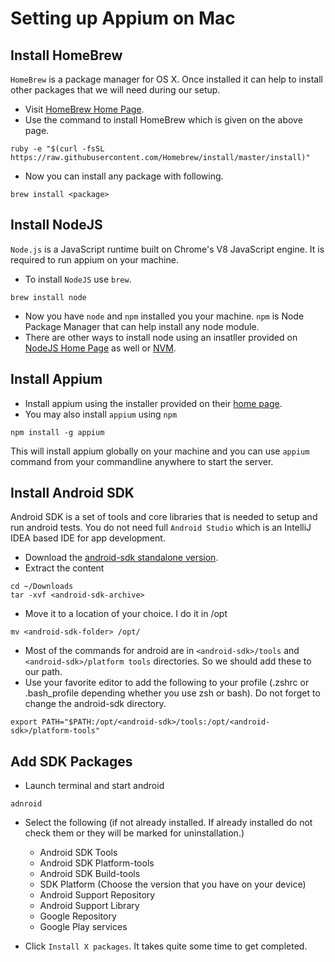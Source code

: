 # Setting up Appium on Mac

## Install HomeBrew
`HomeBrew` is a package manager for OS X. Once installed it can help to install other packages that we will need during our setup.

- Visit [HomeBrew Home Page](http://brew.sh/).
- Use the command to install HomeBrew which is given on the above page.
```
ruby -e "$(curl -fsSL https://raw.githubusercontent.com/Homebrew/install/master/install)"
```
- Now you can install any package with following.
```
brew install <package>
```

## Install NodeJS
`Node.js` is a JavaScript runtime built on Chrome's V8 JavaScript engine. It is required to run appium on your machine.

- To install `NodeJS` use `brew`.
```
brew install node
```
- Now you have `node` and `npm` installed you your machine. `npm` is Node Package Manager that can help install any node module.
- There are other ways to install node using an insatller provided on [NodeJS Home Page](https://nodejs.org/en/) as well or [NVM](https://github.com/creationix/nvm).

## Install Appium
- Install appium using the installer provided on their [home page](http://www.appium.io).
- You may also install `appium` using `npm`
```
npm install -g appium
```
This will install appium globally on your machine and you can use `appium` command from your commandline anywhere to start the server.

## Install Android SDK
Android SDK is a set of tools and core libraries that is needed to setup and run android tests. You do not need full `Android Studio` which is an IntelliJ IDEA based IDE for app development.

- Download the [android-sdk standalone version](https://developer.android.com/sdk/installing/index.html).
- Extract the content
```
cd ~/Downloads
tar -xvf <android-sdk-archive>
```
- Move it to a location of your choice. I do it in /opt
```
mv <android-sdk-folder> /opt/
```
- Most of the commands for android are in `<android-sdk>/tools` and `<android-sdk>/platform tools` directories. So we should add these to our path.
- Use your favorite editor to add the following to your profile (.zshrc or .bash_profile depending whether you use zsh or bash). Do not forget to change the android-sdk directory.
```
export PATH="$PATH:/opt/<android-sdk>/tools:/opt/<android-sdk>/platform-tools"
```

## Add SDK Packages
- Launch terminal and start android
```
adnroid
```
- Select the following (if not already installed. If already installed do not check them or they will be marked for uninstallation.)
  - Android SDK Tools
  - Android SDK Platform-tools
  - Android SDK Build-tools 
  - SDK Platform (Choose the version that you have on your device)
  - Android Support Repository
  - Android Support Library
  - Google Repository
  - Google Play services

- Click `Install X packages`. It takes quite some time to get completed.



